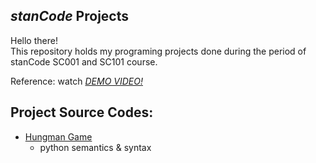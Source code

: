 ## *stanCode* Projects
Hello there!\
This repository holds my programing projects done during the period of stanCode SC001 and SC101 course.

Reference: watch *[DEMO VIDEO!](https://m.youtube.com/playlist?list=PL6FWNwNPGCE56gP3lxhYPLoUbqE_unUiP)*

## Project Source Codes:
* [Hungman Game](https://github.com/pj-t/MystanCodeProjects/tree/main/stanCode_Projects/hangman_game/hangman.py)
  * python semantics & syntax 
